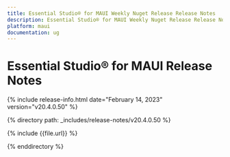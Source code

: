 ```yaml
---
title: Essential Studio® for MAUI Weekly Nuget Release Release Notes    
description: Essential Studio® for MAUI Weekly Nuget Release Release Notes   
platform: maui
documentation: ug
---
```


# Essential Studio® for MAUI Release Notes  

{% include release-info.html date="February 14, 2023"  version="v20.4.0.50" %} 

{% directory path: _includes/release-notes/v20.4.0.50 %}

{% include {{file.url}} %}

{% enddirectory %}


